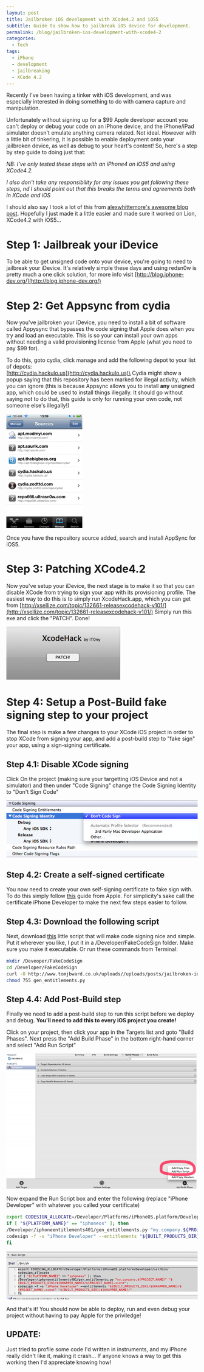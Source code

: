 ```yaml
---
layout: post
title: Jailbroken iOS development with XCode4.2 and iOS5
subtitle: Guide to show how to jailbreak iOS device for development.
permalink: /blog/jailbroken-ios-development-with-xcode4-2
categories:
  - Tech
tags:
  - iPhone
  - development
  - jailbreaking
  - XCode 4.2
---
```


Recently I've been having a tinker with iOS development, and was especially
interested in doing something to do with camera capture and manipulation.

Unfortunately without signing up for a $99 Apple developer account you can't
deploy or debug your code on an iPhone device, and the iPhone/iPad simulator
doesn't emulate anything camera related. Not ideal. However with a little bit of
tinkering, it is possible to enable deployment onto your jailbroken device, as
well as debug to your heart's content! So, here's a step by step guide to doing
just that:

_NB: I've only tested these steps with an iPhone4 on iOS5 and using XCode4.2._

_I also don't take any responsibility for any issues you get following these
steps, nd I should point out that this breaks the terms and agreements both in
XCode and iOS_

I should also say I took a lot of this from
[alexwhittemore's awesome blog post](http://www.alexwhittemore.com/?p=398).
Hopefully I just made it a little easier and made sure it worked on Lion,
XCode4.2 with iOS5...

<!--more-->

# Step 1: Jailbreak your iDevice

To be able to get unsigned code onto your device, you're going to need to
jailbreak your iDevice. It's relatively simple these days and using redsn0w is
pretty much a one click solution, for more info visit
[http://blog.iphone-dev.org/](http://blog.iphone-dev.org/)

# Step 2: Get Appsync from cydia

Now you've jailbroken your iDevice, you need to install a bit of software called
Appysync that bypasses the code signing that Apple does when you try and load an
executable. This is so your can install your own apps without needing a valid
provisioning license from Apple (what you need to pay $99 for).

To do this, goto cydia, click manage and add the following depot to your list of
depots:\
[http://cydia.hackulo.us](http://cydia.hackulo.us)\
Cydia might show a
popup saying that this repository has been marked for illegal activity, which
you can ignore (this is because Appsync allows you to install **any** unsigned
app, which could be used to install things illegally. It should go without
saying not to do that, this guide is only for running your own code, not someone
else's illegally!)

[![](/uploads/posts/jailbroken-ios-development-with-xcode4-2/CydiaSources-200x300.png "CydiaSources")](/uploads/posts/jailbroken-ios-development-with-xcode4-2/CydiaSources.png)

Once you have the repository source added, search and install AppSync for iOS5.

# Step 3: Patching XCode4.2

Now you've setup your iDevice, the next stage is to make it so that you can
disable XCode from trying to sign your app with its provisioning profile. The
easiest way to do this is to simply run XcodeHack.app, which you can get from
[http://xsellize.com/topic/132661-releasexcodehack-v101/](http://xsellize.com/topic/132661-releasexcodehack-v101/)
Simply run this exe and click the "PATCH". Done!

[![](/uploads/posts/jailbroken-ios-development-with-xcode4-2/XCodeHack-300x139.png "XCodeHack")](/uploads/posts/jailbroken-ios-development-with-xcode4-2/XCodeHack.png)

# Step 4: Setup a Post-Build fake signing step to your project

The final step is make a few changes to your XCode iOS project in order to stop
XCode from signing your app, and add a post-build step to "fake sign" your app,
using a sign-signing certificate.

## Step 4.1: Disable XCode signing

Click On the project (making sure your targetting iOS Device and not a
simulator) and then under "Code Signing" change the Code Signing Identity to
"Don't Sign Code"

[![](/uploads/posts/jailbroken-ios-development-with-xcode4-2/Codesigning.png "Codesigning")](/uploads/posts/jailbroken-ios-development-with-xcode4-2/Codesigning.png)

## Step 4.2: Create a self-signed certificate

You now need to create your own self-signing certificate to fake sign with. To
do this simply follow
[this](http://developer.apple.com/mac/library/documentation/Security/Conceptual/CodeSigningGuide/Procedures/Procedures.html#//apple_ref/doc/uid/TP40005929-CH4-SW1)
guide from Apple. For simplicity's sake call the certificate iPhone Developer to
make the next few steps easier to follow.

## Step 4.3: Download the following script

Next, download
[this](/uploads/posts/jailbroken-ios-development-with-xcode4-2/gen_entitlements.py)
little script that will make code signing nice and simple. Put it wherever you
like, I put it in a /Developer/FakeCodeSign folder. Make sure you make it
executable. Or run these commands from Terminal:

```bash
mkdir /Deveoper/FakeCodeSign  
cd /Developer/FakeCodeSign  
curl -O http://www.tomjbward.co.uk/uploads//uploads/posts/jailbroken-ios-development-with-xcode4-2/gen_entitlements.py
chmod 755 gen_entitlements.py  
```

## Step 4.4: Add Post-Build step

Finally we need to add a post-build step to run this script before we deploy and
debug. **You'll need to add this to every iOS project you create!**

Click on your project, then click your app in the Targets list and goto "Build
Phases". Next press the "Add Build Phase" in the bottom right-hand corner and
select "Add Run Script"

[![](/uploads/posts/jailbroken-ios-development-with-xcode4-2/AddRunScriptBuildPhase-small.png "AddRunScriptBuildPhase")](/uploads/posts/jailbroken-ios-development-with-xcode4-2/AddRunScriptBuildPhase.png)

Now expand the Run Script box and enter the following (replace "iPhone
Developer" with whatever you called your certificate)

```sh
export CODESIGN_ALLOCATE=/Developer/Platforms/iPhoneOS.platform/Developer/usr/bin/codesign_allocate  
if [ "${PLATFORM_NAME}" == "iphoneos" ]; then  
/Developer/iphoneentitlements401/gen_entitlements.py "my.company.${PROJECT_NAME}" "${BUILT_PRODUCTS_DIR}/${WRAPPER_NAME}/${PROJECT_NAME}.xcent";  
codesign -f -s "iPhone Developer" --entitlements "${BUILT_PRODUCTS_DIR}/${WRAPPER_NAME}/${PROJECT_NAME}.xcent" "${BUILT_PRODUCTS_DIR}/${WRAPPER_NAME}/"  
fi
```

[![](/uploads/posts/jailbroken-ios-development-with-xcode4-2/RunScriptDropdown.png "RunScriptDropdown")](/uploads/posts/jailbroken-ios-development-with-xcode4-2/RunScriptDropdown.png)

And that's it! You should now be able to deploy, run and even debug your project
without having to pay Apple for the priviledge!

## UPDATE:

Just tried to profile some code I'd written in instruments, and my iPhone really
didn't like it, making it crash... If anyone knows a way to get this working
then I'd appreciate knowing how!
